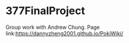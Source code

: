 # 377FinalProject
Group work with Andrew Chung. Page link:https://dannyzheng2001.github.io/PokiWiki/
